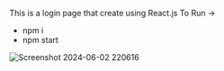 This is a login page that create using React.js
To Run ->
* npm i
* npm start
  
![Screenshot 2024-06-02 220616](https://github.com/KMaleesha/Login-Form-React.js/assets/86143734/138ea186-fdcc-4103-b5fa-0082996d41c2)
